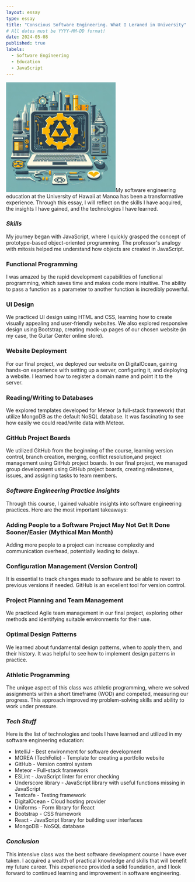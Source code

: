```yaml
---
layout: essay
type: essay
title: "Conscious Software Engineering. What I Leraned in University"
# All dates must be YYYY-MM-DD format!
date: 2024-05-08
published: true
labels:
  - Software Engineering
  - Education
  - JavaScript
---
```


<img width="300px" class="rounded float-start pe-4" src="../img/software-engineering/logo.png">My software engineering education at the University of Hawaii at Manoa has been a transformative experience. Through this essay, I will reflect on the skills I have acquired, the insights I have gained, and the technologies I have learned.

### *Skills*

My journey began with JavaScript, where I quickly grasped the concept of prototype-based object-oriented programming. The professor's analogy with mitosis helped me understand how objects are created in JavaScript.

### Functional Programming

I was amazed by the rapid development capabilities of functional programming, which saves time and makes code more intuitive. The ability to pass a function as a parameter to another function is incredibly powerful.

### UI Design

We practiced UI design using HTML and CSS, learning how to create visually appealing and user-friendly websites. We also explored responsive design using Bootstrap, creating mock-up pages of our chosen website (in my case, the Guitar Center online store).

### Website Deployment

For our final project, we deployed our website on DigitalOcean, gaining hands-on experience with setting up a server, configuring it, and deploying a website. I learned how to register a domain name and point it to the server.

### Reading/Writing to Databases

We explored templates developed for Meteor (a full-stack framework) that utilize MongoDB as the default NoSQL database. It was fascinating to see how easily we could read/write data with Meteor.

### GitHub Project Boards

We utilized GitHub from the beginning of the course, learning version control, branch creation, merging, conflict resolution,and project management using GitHub project boards. In our final project, we managed group development using GitHub project boards, creating milestones, issues, and assigning tasks to team members.

### *Software Engineering Practice Insights*

Through this course, I gained valuable insights into software engineering practices. Here are the most important takeaways:

### Adding People to a Software Project May Not Get It Done Sooner/Easier (Mythical Man Month)

Adding more people to a project can increase complexity and communication overhead, potentially leading to delays.

### Configuration Management (Version Control)

It is essential to track changes made to software and be able to revert to previous versions if needed. GitHub is an excellent tool for version control.

### Project Planning and Team Management

We practiced Agile team management in our final project, exploring other methods and identifying suitable environments for their use.

### Optimal Design Patterns

We learned about fundamental design patterns, when to apply them, and their history. It was helpful to see how to implement design patterns in practice.

### Athletic Programming

The unique aspect of this class was athletic programming, where we solved assignments within a short timeframe (WOD) and competed, measuring our progress. This approach improved my problem-solving skills and ability to work under pressure.

### *Tech Stuff*

Here is the list of technologies and tools I have learned and utilized in my software engineering education:

* IntelliJ - Best environment for software development
* MOREA (TechFolio) - Template for creating a portfolio website
* GitHub - Version control system
* Meteor - Full-stack framework
* ESLint - JavaScript linter for error checking
* Underscore library - JavaScript library with useful functions missing in JavaScript
* Testcafe - Testing framework
* DigitalOcean - Cloud hosting provider
* Uniforms - Form library for React
* Bootstrap - CSS framework
* React - JavaScript library for building user interfaces
* MongoDB - NoSQL database

### *Conclusion*

This intensive class was the best software development course I have ever taken. I acquired a wealth of practical knowledge and skills that will benefit my future career. This experience provided a solid foundation, and I look forward to continued learning and improvement in software engineering.